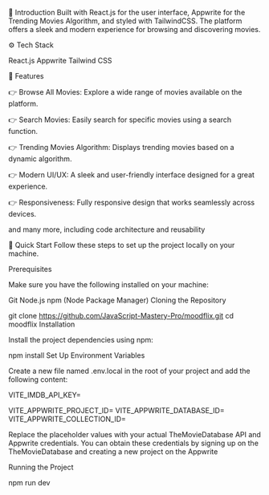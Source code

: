 🤖 Introduction
Built with React.js for the user interface, Appwrite for the Trending Movies Algorithm, and styled with TailwindCSS. The platform offers a sleek and modern experience for browsing and discovering movies.

⚙️ Tech Stack

React.js
Appwrite
Tailwind CSS

🔋 Features

👉 Browse All Movies: Explore a wide range of movies available on the platform.

👉 Search Movies: Easily search for specific movies using a search function.

👉 Trending Movies Algorithm: Displays trending movies based on a dynamic algorithm.

👉 Modern UI/UX: A sleek and user-friendly interface designed for a great experience.

👉 Responsiveness: Fully responsive design that works seamlessly across devices.

and many more, including code architecture and reusability

🤸 Quick Start
Follow these steps to set up the project locally on your machine.

Prerequisites

Make sure you have the following installed on your machine:

Git
Node.js
npm (Node Package Manager)
Cloning the Repository

git clone https://github.com/JavaScript-Mastery-Pro/moodflix.git
cd moodflix
Installation

Install the project dependencies using npm:

npm install
Set Up Environment Variables

Create a new file named .env.local in the root of your project and add the following content:

VITE_IMDB_API_KEY=

VITE_APPWRITE_PROJECT_ID=
VITE_APPWRITE_DATABASE_ID=
VITE_APPWRITE_COLLECTION_ID=

Replace the placeholder values with your actual TheMovieDatabase API and Appwrite credentials. You can obtain these credentials by signing up on the TheMovieDatabase and creating a new project on the Appwrite

Running the Project

npm run dev
